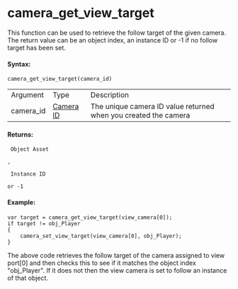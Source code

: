 # camera_get_view_target

This function can be used to retrieve the follow target of the given
camera. The return value can be an object index, an instance ID or -1 if
no follow target has been set.

#### Syntax:

``` gml
camera_get_view_target(camera_id)
```

|           |                                                                                                                            |                                                                 |
|-----------|----------------------------------------------------------------------------------------------------------------------------|-----------------------------------------------------------------|
| Argument  | Type                                                                                                                       | Description                                                     |
| camera_id |  [Camera ID](../../../../../GameMaker_Language/GML_Reference/Cameras_And_Display/Cameras_And_Viewports/camera_create)  | The unique camera ID value returned when you created the camera |

#### Returns:

``` gml
 Object Asset

,

 Instance ID

or -1
```

#### Example:

``` gml
var target = camera_get_view_target(view_camera[0]);
if target != obj_Player
{
    camera_set_view_target(view_camera[0], obj_Player);
}
```

The above code retrieves the follow target of the camera assigned to
view port\[0\] and then checks this to see if it matches the object
index "obj_Player". If it does not then the view camera is set to follow
an instance of that object.

